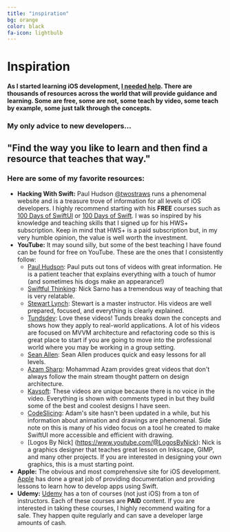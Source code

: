 ```yaml
---
title: "inspiration"
bg: orange
color: black
fa-icon: lightbulb
---
```


# Inspiration

#### As I started learning iOS development, <u>I needed help</u>. There are thousands of resources across the world that will provide guidance and learning. Some are free, some are not, some teach by video, some teach by example, some just talk through the concepts.

### My only advice to new developers...
## **"Find the way you like to learn and then find a resource that teaches that way."**

### Here are some of my favorite resources:

- <i class="fa-brands fa-swift"></i> **Hacking With Swift:** Paul Hudson [@twostraws](https://twitter.com/twostraws) runs a phenomenal website and is a treasure trove of information for all levels of iOS developers. I highly recommend starting with his **FREE** courses such as [100 Days of SwiftUI](https://www.hackingwithswift.com/100/swiftui) or [100 Days of Swift](https://www.hackingwithswift.com/100/). I was so inspired by his knowledge and teaching skills that I signed up for his HWS+ subscription. Keep in mind that HWS+ is a paid subscription but, in my very humble opinion, the value is well worth the investment.
- <i class="fa-brands fa-youtube"></i> **YouTube:** It may sound silly, but some of the best teaching I have found can be found for free on YouTube. These are the ones that I consistently follow:
  - [Paul Hudson](https://www.youtube.com/@twostraws): Paul puts out tons of videos with great information. He is a patient teacher that explains everything with a touch of humor (and sometimes his dogs <i class="fa-solid fa-dog"></i> make an appearance!)
  - [Swiftful Thinking](https://www.youtube.com/@SwiftfulThinking): Nick Sarno has a tremendous way of teaching that is very relatable.
  - [Stewart Lynch](https://www.youtube.com/@StewartLynch): Stewart is a master instructor. His videos are well prepared, focused, and everything is clearly explained.
  - [Tundsdev](https://www.youtube.com/@tundsdev): Love these videos! Tunds breaks down the concepts and shows how they apply to real-world applications. A lot of his videos are focused on MVVM architecture and refactoring code so this is great place to start if you are going to move into the professional world where you may be working in a group setting.
  - [Sean Allen](https://www.youtube.com/@seanallen): Sean Allen produces quick and easy lessons for all levels.
  - [Azam Sharp](https://www.youtube.com/@azamsharp): Mohammad Azam provides great videos that don't always follow the main stream thought pattern on design architecture.
  - [Kavsoft](https://www.youtube.com/@Kavsoft): These videos are unique because there is no voice in the video. Everything is shown with comments typed in but they build some of the best and coolest designs I have seen.
  - [CodeSlicing](https://www.youtube.com/@CodeSlicing): Adam's site hasn't been updated in a while, but his information about animation and drawings are phenomenal. Side note on this is many of his video focus on a tool he created to make SwiftUI more accessible and efficient with drawing.
  - [Logos By Nick] (https://www.youtube.com/@LogosByNick): Nick is a graphics designer that teaches great lesson on Inkscape, GIMP, and many other projects. If you are interested in designing your own graphics, this is a must starting point.
- <i class="fa-brands fa-apple"></i> **Apple:** The obvious and most comprehensive site for iOS development. [Apple](https://developer.apple.com/programs/) has done a great job of providing documentation and providing lessons to learn how to develop apps using Swift.
- <i class="fa-solid fa-desktop"></i> **Udemy:** [Udemy](https://www.udemy.com/) has a ton of courses (not just iOS) from a ton of instructors. Each of these courses are **PAID** content. If you are interested in taking these courses, I highly recommend waiting for a sale. They happen quite regularly and can save a developer large amounts of cash.


<!--
## Setup as user homepage

- Go click **fork** on the [github project page](https://github.com/t413/SinglePaged)
- Rename your new repository to `**username**.github.io`. (click settings in the right column)
- Clone your repository, **cd into the project**
- Run `git checkout publish && git branch -m master && git push -u origin master && git branch -D gh-pages` to get the *publish* branch as master for a clean, empty starting point.
- On your github project page go to *settings* again and change your **default branch** to ***master***
- Run `git push origin --delete gh-pages` to delete your remote's development branch

Now hop over to [Usage](#usage) to get it running with your own stuff!

**When you publish changes use `git push -u origin master`**

-------------------------


## Setup as standalone project page

- Go click **fork** on the [github project page](https://github.com/t413/SinglePaged)
- Rename your new repository to `whatever you want`. (click settings in the right column)
  * It will go live at yourusername.github.io/**WhateverYouWant**
- Clone your repository, cd into the project
- Run `git checkout publish && git branch -D gh-pages && git branch -m gh-pages && git push -uf origin gh-pages` to swap the *publish* and *gh-pages* branch.

Now hop over to [Usage](#usage) to get it running with your own stuff!

**When you publish changes use `git push -u origin gh-pages`**

-------------------------


## Setup inside existing project

This is the most complicated use-case .. but it's the coolest.
Say you've got your kickass project `github.com/t413/kicker` and want to have
some web presence to post about on [hacker news](http://news.ycombinator.com).
This will create an orphan branch called `gh_pages` in your repository
where you can publish changes, posts, images, and such. It won't alter your code at all.

- `cd` into your project on the command line
- use `git remote add -t publish singlepage git@github.com:t413/SinglePaged.git` to get access to this repository.
- use `git fetch singlepage publish:gh-pages` to fetch the remote branch
- use `git branch --set-upstream gh-pages singlepage/publish && git checkout gh-pages;`
  This creates and checks out an orphan branch called gh-pages that tracks the original and lets you make changes.
- When you run `git push gh-pages:origin/gh-pages` it'll be live at *yourusername.github.io/repositoryName*

Now hop over to [Usage](#usage) to get it running with your own stuff!

**When you publish changes use `git push -u origin gh-pages`**
-->

